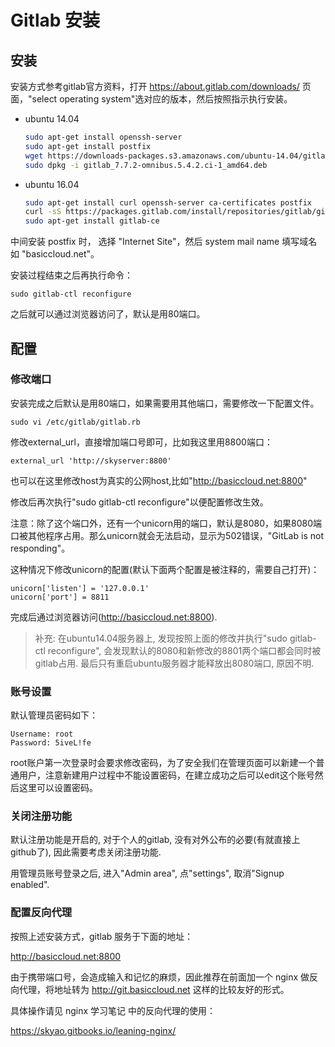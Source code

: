 # Gitlab 安装

## 安装

安装方式参考gitlab官方资料，打开 https://about.gitlab.com/downloads/ 页面，"select operating system"选对应的版本，然后按照指示执行安装。

- ubuntu 14.04

	```bash
	sudo apt-get install openssh-server
	sudo apt-get install postfix
	wget https://downloads-packages.s3.amazonaws.com/ubuntu-14.04/gitlab_7.7.2-omnibus.5.4.2.ci-1_amd64.deb
	sudo dpkg -i gitlab_7.7.2-omnibus.5.4.2.ci-1_amd64.deb
	```

- ubuntu 16.04

	```bash
    sudo apt-get install curl openssh-server ca-certificates postfix
    curl -sS https://packages.gitlab.com/install/repositories/gitlab/gitlab-ce/script.deb.sh | sudo bash
	sudo apt-get install gitlab-ce
    ```

中间安装 postfix 时， 选择 "Internet Site"，然后 system mail name 填写域名如 "basiccloud.net"。

安装过程结束之后再执行命令：

	sudo gitlab-ctl reconfigure

之后就可以通过浏览器访问了，默认是用80端口。

## 配置

### 修改端口

安装完成之后默认是用80端口，如果需要用其他端口，需要修改一下配置文件。

	sudo vi /etc/gitlab/gitlab.rb

修改external_url，直接增加端口号即可，比如我这里用8800端口：

	external_url 'http://skyserver:8800'

也可以在这里修改host为真实的公网host,比如"http://basiccloud.net:8800"

修改后再次执行"sudo gitlab-ctl reconfigure"以便配置修改生效。

注意：除了这个端口外，还有一个unicorn用的端口，默认是8080，如果8080端口被其他程序占用。那么unicorn就会无法启动，显示为502错误，"GitLab is not responding"。

这种情况下修改unicorn的配置(默认下面两个配置是被注释的，需要自己打开)：

	unicorn['listen'] = '127.0.0.1'
	unicorn['port'] = 8811

完成后通过浏览器访问(http://basiccloud.net:8800).

> 补充: 在ubuntu14.04服务器上, 发现按照上面的修改并执行"sudo gitlab-ctl reconfigure", 会发现默认的8080和新修改的8801两个端口都会同时被gitlab占用. 最后只有重启ubuntu服务器才能释放出8080端口, 原因不明.

### 账号设置

默认管理员密码如下：

	Username: root
	Password: 5iveL!fe

root账户第一次登录时会要求修改密码，为了安全我们在管理页面可以新建一个普通用户，注意新建用户过程中不能设置密码，在建立成功之后可以edit这个账号然后这里可以设置密码。

### 关闭注册功能

默认注册功能是开启的, 对于个人的gitlab, 没有对外公布的必要(有就直接上github了), 因此需要考虑关闭注册功能.

用管理员账号登录之后, 进入"Admin area", 点"settings", 取消"Signup enabled".


### 配置反向代理

按照上述安装方式，gitlab 服务于下面的地址：

http://basiccloud.net:8800

由于携带端口号，会造成输入和记忆的麻烦，因此推荐在前面加一个 nginx 做反向代理，将地址转为 http://git.basiccloud.net 这样的比较友好的形式。

具体操作请见 nginx 学习笔记 中的反向代理的使用：

https://skyao.gitbooks.io/leaning-nginx/


